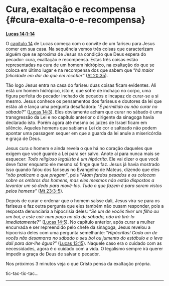 # Cura, exaltação e recompensa {#cura-exalta-o-e-recompensa}

[**Lucas 14:1-14**](http://bibliaonline.com.br/acf/lc/14/1-14)

O [capítulo 14](http://bibliaonline.com.br/acf/lc/14) de Lucas começa com o convite de um fariseu para Jesus comer em sua casa. Na sequência vemos três coisas que caracterizam alguém que se aproxima de Jesus na condição que Deus espera do pecador: cura, exaltação e recompensa. Estas três coisas estão representadas na cura de um homem hidrópico, na exaltação do que se coloca em último lugar e na recompensa dos que sabem que “_há maior felicidade em dar do que em receber”_ ([At 20:35](http://bibliaonline.com.br/acf/atos/20/35)).

Tão logo Jesus entra na casa do fariseu duas coisas ficam evidentes. Ali está um homem hidrópico, isto é, que sofre de inchaço no corpo, uma figura perfeita do pecador inchado de pecados e incapaz de curar-se a si mesmo. Jesus conhece os pensamentos dos fariseus e doutores da lei que estão ali e lança uma pergunta desafiadora: “_É permitido ou não curar no sábado?”_ ([Lucas 14:3](http://bibliaonline.com.br/acf/lc/14/3)). Eles obviamente acham que curar no sábado é uma transgressão da Lei e no capítulo anterior o dirigente da sinagoga havia declarado isto. Porém agora até mesmo os juízes de Israel ficam em silêncio. Aqueles homens que sabiam a Lei de cor e salteado não podem apontar uma passagem sequer em que a guarda da lei anule a misericórdia e graça de Deus.

Jesus cura o homem e ainda revela o que há no coração daqueles que exigem que você guarde a Lei para ser salvo. Anote aí para nunca mais se esquecer: _Todo religioso legalista é um hipócrita_. Ele vai dizer o que você deve fazer enquanto ele mesmo só finge que faz. Jesus já havia mostrado isso quando falou dos fariseus no Evangelho de Mateus, dizendo que eles “_não praticam o que pregam”_, pois “_Atam fardos pesados e os colocam sobre os ombros dos homens, mas eles mesmos não estão dispostos a levantar um só dedo para movê-los. Tudo o que fazem é para serem vistos pelos homens”_ ([Mt 23:3-5](http://bibliaonline.com.br/acf/mt/23/3-5)).

Depois de curar e ordenar que o homem saísse dali, Jesus vira-se para os fariseus e faz outra pergunta que eles também não ousam responder, pois a resposta denunciaria a hipocrisia deles: “_Se um de vocês tiver um filho ou um boi, e este cair num poço no dia de sábado, não irá tirá-lo imediatamente?”_ ([Lucas 14:5](http://bibliaonline.com.br/acf/lc/14/5)). No capítulo anterior, após curar a mulher encurvada e ser repreendido pelo chefe da sinagoga, Jesus revelou a hipocrisia deles com uma pergunta semelhante: “_Hipócritas! Cada um de vocês não desamarra no sábado o seu boi ou jumento do estábulo e o leva dali para dar-lhe água?”_ ([Lucas 13:15](http://bibliaonline.com.br/acf/lc/13/15)). Naquele caso era o cuidado com as necessidades, agora é o cuidado com a vida. O legalismo sempre irá querer impedir a graça de Deus de salvar o pecador.

Nos próximos 3 minutos veja o que Cristo pensa da exaltação própria.

tic-tac-tic-tac...

*****